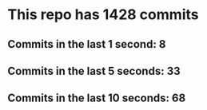 # This repo has 1428 commits

## Commits in the last 1 second: 8
## Commits in the last 5 seconds: 33
## Commits in the last 10 seconds: 68

